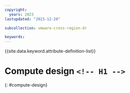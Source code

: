 ```yaml
---
copyright:
  years: 2023
lastupdated: "2023-12-28"

subcollection: vmware-cross-region-dr

keywords:
---
```

{{site.data.keyword.attribute-definition-list}}

# Compute design `<!-- H1 -->`

{: #compute-design}

<!-- text for compute design considerations goes here -->
